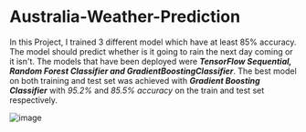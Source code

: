 # Australia-Weather-Prediction

In this Project, I trained 3 different model which have at least 85% accuracy. The model should predict whether is it going to rain the next day coming or it isn't.
The models that have been deployed were ***TensorFlow Sequential, Random Forest Classifier and GradientBoostingClassifier***. The best model on both training and test set was achieved with ***Gradient Boosting Classifier*** with *95.2%* and *85.5%* *accuracy* on the train and test set respectively.

![image](https://user-images.githubusercontent.com/92305900/215340184-1fe33713-f74b-44c6-8340-009988fd0e01.png)
